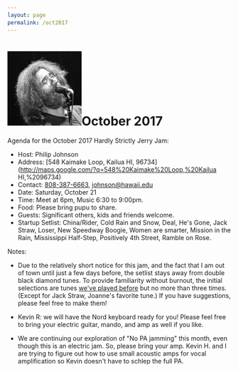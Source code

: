 ```yaml
---
layout: page
permalink: /oct2017
---
```

<h1><img class="ui avatar image" src="/images/jerryavatar.jpg">October 2017</h1>

Agenda for the October 2017 Hardly Strictly Jerry Jam:

  * Host: Philip Johnson
  * Address: [548 Kaimake Loop, Kailua HI, 96734](http://maps.google.com/?q=548%20Kaimake%20Loop,%20Kailua HI,%2096734)
  * Contact: [808-387-6663](tel:808-387-6663), [johnson@hawaii.edu](mailto:johnson@hawaii.edu)
  * Date: Saturday, October 21
  * Time: Meet at 6pm, Music 6:30 to 9:00pm.
  * Food: Please bring pupu to share. 
  * Guests: Significant others, kids and friends welcome. 
  * Startup Setlist: China/Rider, Cold Rain and Snow, Deal, He's Gone, Jack Straw, Loser, New Speedway Boogie, Women are smarter, Mission in the Rain, Mississippi Half-Step, Positively 4th Street, Ramble on Rose. 
  
Notes:

 * Due to the relatively short notice for this jam, and the fact that I am out of town until just a few days before, the setlist stays away from double black diamond tunes.  To provide familiarity without burnout, the initial selections are tunes [we've played before](setlists.html) but no more than three times. (Except for Jack Straw, Joanne's favorite tune.) If you have suggestions, please feel free to make them!

 * Kevin R: we will have the Nord keyboard ready for you!  Please feel free to bring your electric guitar, mando, and amp as well if you like.
 
 *  We are continuing our exploration of "No PA jamming" this month, even though this is an electric jam. So, please bring your amp. Kevin H. and I are trying to figure out how to use small acoustic amps for vocal amplification so Kevin doesn't have to schlep the full PA.